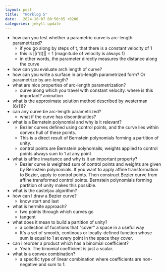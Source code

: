```yaml
---
layout: post
title:  "Worklog 5"
date:   2024-10-07 00:50:05 +0200
categories: jekyll update
---
```


* how can you test whether a parametric curve is arc-length parametrized?
    * if you go along by steps of t, that there is a constant velocity of 1
    * this is ||r'(t)|| = 1 (magnitude of velocity is always 1)
    * in other words, the parameter directly measures the distance along the curve
* how can you evaluate arch length of curve?
* how can you write a surface in arc-length parametrized form? Or parametrize by arc-length?
* what are nice properties of arc-length parametrization?
    * curve along which you travel with constant velocity. where is this important? animation
* what is the approximate solution method described by westerman (6/11)?
* can any curve be arc-length parametrized?
    * what if the curve has discontinuities?
* what is a Bernstein polynomial and why is it relevant?
    * Bezier curves defined using control points, and the curve lies within convex hull of these points.
    * This is a direct result of Bernstein polynomials forming a partition of unity.
    * control points are Bernstein polynomails; weights applied to control points always sum to 1 at any point
* what is affine invariance and why is it an important property?
    * Bezier curve is weighted sum of control points and weights are given by Bernstein polynomials. If you want to apply affine transformation to Bezier, apply to control points. Then construct Bezier curve from affine transformed control points. Bernstein polynomials forming partition of unity makes this possible.
* what is the casteljau algorithm?
* how can I draw a Bezier curve?
    * know start and last 
* what is hermite approach?
    * two points through which curves go
    * tangent
* what does it mean to build a partition of unity?
    * a collection of fucntions that "cover" a space in a useful way
    * It's a set of smooth, continous or locally-defined function whose sum is equal to 1 at every point in the space they cover.
* can i reorder a product which has a binomial coefficient?
    * Yeah. The binomial coefficient is just a scalar.
* what is a convex combination?
    * a specific type of linear combination where coefficients are non-negative and sum to 1.